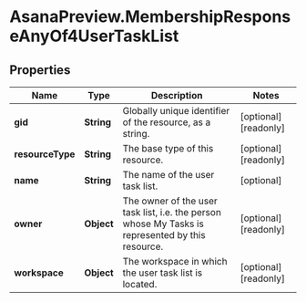 # AsanaPreview.MembershipResponseAnyOf4UserTaskList

## Properties

Name | Type | Description | Notes
------------ | ------------- | ------------- | -------------
**gid** | **String** | Globally unique identifier of the resource, as a string. | [optional] [readonly] 
**resourceType** | **String** | The base type of this resource. | [optional] [readonly] 
**name** | **String** | The name of the user task list. | [optional] 
**owner** | **Object** | The owner of the user task list, i.e. the person whose My Tasks is represented by this resource. | [optional] [readonly] 
**workspace** | **Object** | The workspace in which the user task list is located. | [optional] [readonly] 



